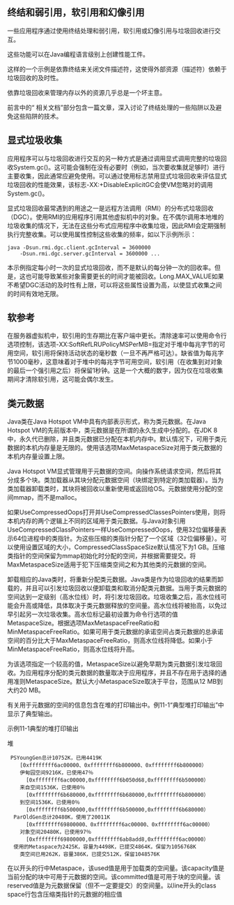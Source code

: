 ## 终结和弱引用，软引用和幻像引用
一些应用程序通过使用终结处理和弱引用，软引用或幻像引用与垃圾回收进行交互。

这些功能可以在Java编程语言级别上创建性能工件。

这样的一个示例是依靠终结来关闭文件描述符，这使得外部资源（描述符）依赖于垃圾回收的及时性。

依靠垃圾回收来管理内存以外的资源几乎总是一个坏主意。

前言中的“ 相关文档”部分包含一篇文章，深入讨论了终结处理的一些陷阱以及避免这些陷阱的技术。

## 显式垃圾收集
应用程序可以与垃圾回收进行交互的另一种方式是通过调用显式调用完整的垃圾回收System.gc()。这可能会强制在没有必要时（例如，当次要收集就足够时）进行主要收集，因此通常应避免使用。可以通过使用标志禁用显式垃圾回收来评估显式垃圾回收的性能效果，该标志-XX:+DisableExplicitGC会使VM忽略对的调用System.gc()。

显式垃圾回收最常遇到的用途之一是远程方法调用（RMI）的分布式垃圾回收（DGC）。使用RMI的应用程序引用其他虚拟机中的对象。在不偶尔调用本地堆的垃圾收集的情况下，无法在这些分布式应用程序中收集垃圾，因此RMI会定期强制执行完整收集。可以使用属性控制这些收集的频率，如以下示例所示：

```shell
java -Dsun.rmi.dgc.client.gcInterval = 3600000
    -Dsun.rmi.dgc.server.gcInterval = 3600000 ...
```
本示例指定每小时一次的显式垃圾回收，而不是默认的每分钟一次的回收率。但是，这也可能导致某些对象需要更长的时间才能被回收。Long.MAX_VALUE如果不希望DGC活动的及时性有上限，可以将这些属性设置为高，以使显式收集之间的时间有效地无限。

## 软参考
在服务器虚拟机中，软引用的生存期比在客户端中更长。清除速率可以使用命令行选项控制，该选项-XX:SoftRefLRUPolicyMSPerMB=<N>指定对于堆中每兆字节的可用空间，软引用将保持活动状态的毫秒数（一旦不再严格可达）。缺省值为每兆字节1000毫秒，这意味着对于堆中的每兆字节可用空间，软引用（在收集到对对象的最后一个强引用之后）将保留1秒钟。这是一个大概的数字，因为仅在垃圾收集期间才清除软引用，这可能会偶尔发生。

## 类元数据
Java类在Java Hotspot VM中具有内部表示形式，称为类元数据。在Java Hotspot VM的先前版本中，类元数据是在所谓的永久生成中分配的。在JDK 8中，永久代已删除，并且类元数据已分配在本机内存中。默认情况下，可用于类元数据的本机内存量是无限的。使用该选项MaxMetaspaceSize对用于类元数据的本机内存量设置上限。

Java Hotspot VM显式管理用于元数据的空间。向操作系统请求空间，然后将其分成多个块。类加载器从其块分配元数据空间（块绑定到特定的类加载器）。当为类加载器卸载类时，其块将被回收以重新使用或返回给OS。元数据使用分配的空间mmap，而不是malloc。

如果UseCompressedOops打开并UseCompressedClassesPointers使用，则将本机内存的两个逻辑上不同的区域用于类元数据。与Java对象引用UseCompressedClassPointers一样UseCompressedOops，使用32位偏移量表示64位进程中的类指针。为这些压缩的类指针分配了一个区域（32位偏移量）。可以使用设置区域的大小，CompressedClassSpaceSize默认情况下为1 GB。压缩类指针的空间保留为mmap初始化时分配的空间，并根据需要提交。将MaxMetaspaceSize适用于犯下压缩类空间之和为其他类的元数据的空间。

卸载相应的Java类时，将重新分配类元数据。Java类是作为垃圾回收的结果而卸载的，并且可以引发垃圾回收以便卸载类和取消分配类元数据。当用于类元数据的空间达到一定级别（高水位线）时，将引发垃圾回收。垃圾收集之后，高水位线可能会升高或降低，具体取决于类元数据释放的空间量。高水位线将被抬高，以免过早引起另一次垃圾收集。高水位标记最初设置为命令行选项的值MetaspaceSize。根据选项MaxMetaspaceFreeRatio和MinMetaspaceFreeRatio。如果可用于类元数据的承诺空间占类元数据的总承诺空间的百分比大于MaxMetaspaceFreeRatio，则高水位线将降低。如果小于MinMetaspaceFreeRatio，则高水位线将升高。

为该选项指定一个较高的值，MetaspaceSize以避免早期为类元数据引发垃圾回收。为应用程序分配的类元数据的数量取决于应用程序，并且不存在用于选择的通用准则MetaspaceSize。默认大小MetaspaceSize取决于平台，范围从12 MB到大约20 MB。

有关用于元数据的空间的信息包含在堆的打印输出中。例11-1“典型堆打印输出”中显示了典型输出。

示例11-1典型的堆打印输出

堆
```shell
 PSYoungGen总计10752K，已用4419K
    [0xffffffff6ac00000、0xffffffff6b800000、0xffffffff6b800000）
    伊甸园空间9216K，已使用47％
      [0xffffffff6ac00000,0xffffffff6b050d68,0xffffffff6b500000）
    来自空间1536K，已使用0％
      [0xffffffff6b680000,0xffffffff6b680000,0xffffffff6b800000）
    到空间1536K，已使用0％
      [0xffffffff6b500000,0xffffffff6b500000,0xffffffff6b680000）
  ParOldGen总计20480K，使用了20011K
      [0xffffffff69800000、0xffffffff6ac00000、0xffffffff6ac00000）
    对象空间20480K，已使用97％ 
      [0xffffffff69800000,0xffffffff6ab8add8,0xffffffff6ac00000）
  使用的Metaspace为2425K，容量为4498K，已提交4864K，保留为1056768K
    类空间已用262K，容量386K，已提交512K，保留1048576K
```

在以开头的行中Metaspace，该used值是用于加载类的空间量。该capacity值是当前分配的块中可用于元数据的空间。该committed值是可用于块的空间量。该reserved值是为元数据保留（但不一定要提交）的空间量。以line开头的class space行包含压缩类指针的元数据的相应值